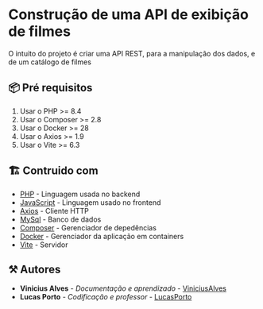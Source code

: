 # Construção de uma API de exibição de filmes

O intuito do projeto é criar uma API REST, para a manipulação dos dados, e de um catálogo de filmes

## 📦 Pré requisitos

1. Usar o PHP >= 8.4
2. Usar o Composer >= 2.8
3. Usar o Docker >= 28
4. Usar o Axios >= 1.9
5. Usar o Vite >= 6.3

## 🏗️ Contruido com

* [PHP](https://www.php.net/docs.php) - Linguagem usada no backend
* [JavaScript](https://developer.mozilla.org/en-US/docs/Web/JavaScript) - Linguagem usado no frontend
* [Axios](https://axios-http.com/ptbr/docs/intro) - Cliente HTTP
* [MySql](https://dev.mysql.com/doc/) - Banco de dados
* [Composer](https://getcomposer.org/) - Gerenciador de depedências
* [Docker](https://docs.docker.com/) - Gerenciador da aplicação em containers
* [Vite](https://vite.dev/guide/) - Servidor

## ⚒️ Autores
* **Vinicius Alves** - *Documentação e aprendizado* - [ViniciusAlves](https://github.com/Vinicius-ASousa)
* **Lucas Porto** - *Codificação e professor* - [LucasPorto](https://github.com/LucasPortoDeDeus)
